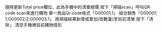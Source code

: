 隨時更新Total price欄位，此為手機中的清單總價
按下「掃描scan」呼叫QR code scan來進行購物
單一商品Qr code格式「G00001;1」
組合銷售「G00001; 1;G00002;2;G00003;1」
將掃描結果新增或累加(改數量)至目前清單
按下「清除」 清空手機裡目前購物情形
